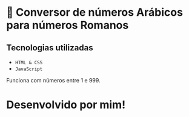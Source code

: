 # 🔢 Conversor de números Arábicos para números Romanos

## Tecnologias utilizadas
* ``HTML & CSS``
* ``JavaScript``

Funciona com números entre 1 e 999.

# Desenvolvido por mim!
